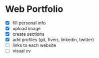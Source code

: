 # Web Portfolio

- [x] fill personal info
- [x] upload image
- [x] create sections
- [x] add profiles (git, fiverr, linkedin, twitter)
- [ ] links to each website
- [ ] visual cv
